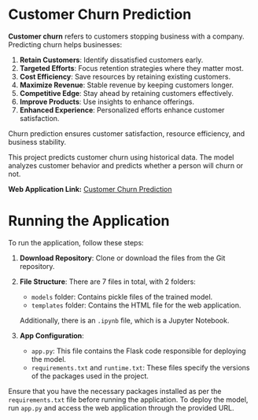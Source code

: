 # Customer Churn Prediction

**Customer churn** refers to customers stopping business with a company. Predicting churn helps businesses:

1. **Retain Customers**: Identify dissatisfied customers early.
2. **Targeted Efforts**: Focus retention strategies where they matter most.
3. **Cost Efficiency**: Save resources by retaining existing customers.
4. **Maximize Revenue**: Stable revenue by keeping customers longer.
5. **Competitive Edge**: Stay ahead by retaining customers effectively.
6. **Improve Products**: Use insights to enhance offerings.
7. **Enhanced Experience**: Personalized efforts enhance customer satisfaction.

Churn prediction ensures customer satisfaction, resource efficiency, and business stability.

This project predicts customer churn using historical data. The model analyzes customer behavior and predicts whether a person will churn or not.

**Web Application Link:** [Customer Churn Prediction](https://customer-churn-prediction-rxpb.onrender.com)

# Running the Application

To run the application, follow these steps:

1. **Download Repository**: Clone or download the files from the Git repository.

2. **File Structure**: There are 7 files in total, with 2 folders:

   - `models` folder: Contains pickle files of the trained model.
   - `templates` folder: Contains the HTML file for the web application.
   
   Additionally, there is an `.ipynb` file, which is a Jupyter Notebook.
   
3. **App Configuration**:
   - `app.py`: This file contains the Flask code responsible for deploying the model.
   - `requirements.txt` and `runtime.txt`: These files specify the versions of the packages used in the project.

Ensure that you have the necessary packages installed as per the `requirements.txt` file before running the application. To deploy the model, run `app.py` and access the web application through the provided URL.
